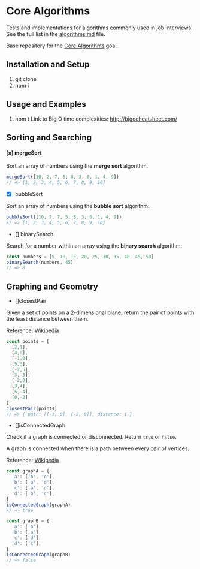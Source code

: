 # Core Algorithms

Tests and implementations for algorithms commonly used in job interviews. See the full list in the [algorithms.md](algorithms.md) file.

Base repository for the [Core Algorithms](https://github.com/GuildCrafts/web-development-js/issues/123) goal.

## Installation and Setup

1. git clone 
2. npm i

## Usage and Examples
1. npm t
Link to Big O time complexities: http://bigocheatsheet.com/


## Sorting and Searching

#### [x] mergeSort

Sort an array of numbers using the **merge sort** algorithm.

```javascript
mergeSort([10, 2, 7, 5, 8, 3, 6, 1, 4, 9])
// => [1, 2, 3, 4, 5, 6, 7, 8, 9, 10]
```

- [x] bubbleSort

Sort an array of numbers using the **bubble sort** algorithm.

```javascript
bubbleSort([10, 2, 7, 5, 8, 3, 6, 1, 4, 9])
// => [1, 2, 3, 4, 5, 6, 7, 8, 9, 10]
```

- [] binarySearch

Search for a number within an array using the **binary search** algorithm.

```javascript
const numbers = [5, 10, 15, 20, 25, 30, 35, 40, 45, 50]
binarySearch(numbers, 45)
// => 8
```


## Graphing and Geometry

- []closestPair

Given a set of points on a 2-dimensional plane, return the pair of points with the least distance between them.

Reference: [Wikipedia](https://en.wikipedia.org/wiki/Closest_pair_of_points_problem)

```javascript
const points = [
  [2,1],
  [4,0],
  [-1,0],
  [5,3],
  [-2,5],
  [3,-3],
  [-2,0],
  [3,4],
  [5,-4],
  [0,-2]
]
closestPair(points)
// => { pair: [[-1, 0], [-2, 0]], distance: 1 }
```

- []isConnectedGraph

Check if a graph is connected or disconnected. Return `true` or `false`.

A graph is connected when there is a path between every pair of vertices.

Reference: [Wikipedia](https://en.wikipedia.org/wiki/Connectivity_(graph_theory))

```javascript
const graphA = {
  'a': ['b', 'c'],
  'b': ['a', 'd'],
  'c': ['a', 'd'],
  'd': ['b', 'c'],
}
isConnectedGraph(graphA)
// => true

const graphB = {
  'a': ['b'],
  'b': ['a'],
  'c': ['d'],
  'd': ['c'],
}
isConnectedGraph(graphB)
// => false
```
